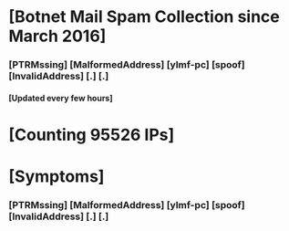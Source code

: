 # [Botnet Mail Spam Collection since March 2016]
### [PTRMssing] [MalformedAddress] [ylmf-pc] [spoof] [InvalidAddress] [.] [.]
#### [Updated every few hours]

# [Counting 95526 IPs]

# [Symptoms] 
###   [PTRMssing] [MalformedAddress] [ylmf-pc] [spoof] [InvalidAddress] [.] [.]
